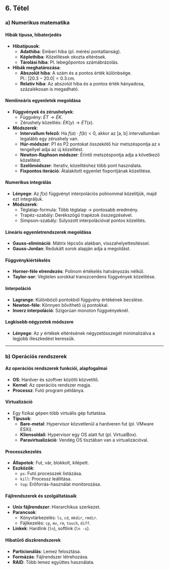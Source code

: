## **6. Tétel**

### **a) Numerikus matematika**

#### **Hibák típusa, hibaterjedés**
- **Hibatípusok**:
  - **Adathiba**: Emberi hiba (pl. mérési pontatlanság).
  - **Képlethiba**: Közelítések okozta eltérések.
  - **Tárolási hiba**: Pl. lebegőpontos számábrázolás.
- **Hibák meghatározása**:
  - **Abszolút hiba**: A szám és a pontos érték különbsége.  
  $\text{Pl.: } |20.3 - 20.0| = 0.3 \, \text{cm}$.
  - **Relatív hiba**: Az abszolút hiba és a pontos érték hányadosa, százalékosan is megadható.

#### **Nemlineáris egyenletek megoldása**
- **Függvények és zérushelyek**:
  - Függvény: $ÉT \to ÉK$.
  - Zérushely közelítés: $ÉK(y) \to ÉT(x)$.
- **Módszerek**:
  - **Intervallum felező**: Ha $f(a) \cdot f(b) < 0$, akkor az [a, b] intervallumban legalább egy zérushely van.
  - **Húr-módszer**: P1 és P2 pontokat összekötő húr metszéspontja az x tengellyel adja az új közelítést.
  - **Newton-Raphson módszer**: Érintő metszéspontja adja a következő közelítést.
  - **Szelőmódszer**: Iteratív, közelítéshez több pont használata.
  - **Fixpontos iteráció**: Átalakított egyenlet fixpontjának közelítése.

#### **Numerikus integrálás**
- **Lényege**: Az $f(x)$ függvényt interpolációs polinommal közelítjük, majd ezt integráljuk.
- **Módszerek**:
  - Téglalap-formula: Több téglalap → pontosabb eredmény.
  - Trapéz-szabály: Derékszögű trapézok összegzésével.
  - Simpson-szabály: Súlyozott interpolációval pontos közelítés.

#### **Lineáris egyenletrendszerek megoldása**
- **Gauss-elimináció**: Mátrix lépcsős alakban, visszahelyettesítéssel.
- **Gauss-Jordan**: Redukált sorok alapján adja a megoldást.

#### **Függvénykiértékelés**
- **Horner-féle elrendezés**: Polinom értékelés hatványozás nélkül.
- **Taylor-sor**: Végtelen sorokkal transzcendens függvények közelítése.

#### **Interpoláció**
- **Lagrange**: Különböző pontokból függvény értékének becslése.
- **Newton-féle**: Könnyen bővíthető új pontokkal.
- **Inverz interpoláció**: Szigorúan monoton függvényeknél.

#### **Legkisebb négyzetek módszere**
- **Lényege**: Az $y$ értékek eltérésének négyzetösszegét minimalizálva a legjobb illeszkedést keressük.

---

### **b) Operációs rendszerek**

#### **Az operációs rendszerek funkciói, alapfogalmai**
- **OS**: Hardver és szoftver közötti közvetítő.
- **Kernel**: Az operációs rendszer magja.
- **Processz**: Futó program példánya.

#### **Virtualizáció**
- Egy fizikai gépen több virtuális gép futtatása.  
- **Típusok**:
  - **Bare-metal**: Hypervisor közvetlenül a hardveren fut (pl. VMware ESXi).
  - **Kliensoldali**: Hypervisor egy OS alatt fut (pl. VirtualBox).
  - **Paravirtualizáció**: Vendég OS tisztában van a virtualizációval.

#### **Processzkezelés**
- **Állapotok**: Fut, vár, blokkolt, kilépett.
- **Eszközök**:
  - `ps`: Futó processzek listázása.
  - `kill`: Processz leállítása.
  - `top`: Erőforrás-használat monitorozása.

#### **Fájlrendszerek és szolgáltatásaik**
- **Unix fájlrendszer**: Hierarchikus szerkezet.
- **Parancsok**:
  - Könyvtárkezelés: `ls`, `cd`, `mkdir`, `rmdir`.
  - Fájlkezelés: `cp`, `mv`, `rm`, `touch`, `diff`.
- **Linkek**: Hardlink (`ln`), softlink (`ln -s`).

#### **Hibatűrő diszkrendszerek**
- **Particionálás**: Lemez felosztása.
- **Formázás**: Fájlrendszer létrehozása.
- **RAID**: Több lemez együttes használata.
